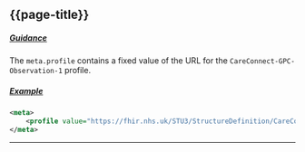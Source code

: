 ## {{page-title}}

<h5><ins>Guidance</ins></h5>

The `meta.profile` contains a fixed value of the URL for the `CareConnect-GPC-Observation-1` profile.

<h5><ins>Example</ins></h5>

```xml
<meta>
    <profile value="https://fhir.nhs.uk/STU3/StructureDefinition/CareConnect-GPC-Observation-1" />
</meta>
```

---